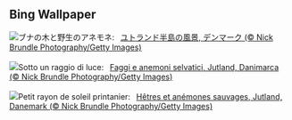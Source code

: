 ## Bing Wallpaper
![](https://www.bing.com/th?id=OHR.JutlandSpring_JA-JP6178777806_UHD.jpg&w=1000)ブナの木と野生のアネモネ:&nbsp;&ensp;[ユトランド半島の風景, デンマーク (© Nick Brundle Photography/Getty Images)](https://www.bing.com/th?id=OHR.JutlandSpring_JA-JP6178777806_UHD.jpg)
<br><br/>
![](https://www.bing.com/th?id=OHR.JutlandSpring_IT-IT3723976885_UHD.jpg&w=1000)Sotto un raggio di luce:&nbsp;&ensp;[Faggi e anemoni selvatici, Jutland, Danimarca (© Nick Brundle Photography/Getty Images)](https://www.bing.com/th?id=OHR.JutlandSpring_IT-IT3723976885_UHD.jpg)
<br><br/>
![](https://www.bing.com/th?id=OHR.JutlandSpring_FR-FR9511410007_UHD.jpg&w=1000)Petit rayon de soleil printanier:&nbsp;&ensp;[Hêtres et anémones sauvages, Jutland, Danemark (© Nick Brundle Photography/Getty Images)](https://www.bing.com/th?id=OHR.JutlandSpring_FR-FR9511410007_UHD.jpg)
<br><br/>
